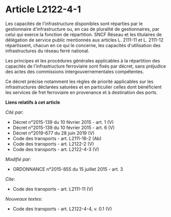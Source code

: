 # Article L2122-4-1

Les capacités de l'infrastructure disponibles sont réparties par le gestionnaire d'infrastructure ou, en cas de pluralité de
gestionnaires, par celui qui exerce la fonction de répartition. SNCF Réseau et les titulaires de délégation de service public
mentionnés aux articles L. 2111-11 et L. 2111-12 répartissent, chacun en ce qui le concerne, les capacités d'utilisation des
infrastructures du réseau ferré national. 

Les principes et les procédures générales applicables à la répartition des capacités de l'infrastructure ferroviaire sont
fixés par décret, sans préjudice des actes des commissions intergouvernementales compétentes. 

Ce décret précise notamment les règles de priorité applicables sur les infrastructures déclarées saturées et en particulier
celles dont bénéficient les services de fret ferroviaire en provenance et à destination des ports.

**Liens relatifs à cet article**

_Cité par_:

  - Décret n°2015-139 du 10 février 2015 - art. 1 (V)
  - Décret n°2015-139 du 10 février 2015 - art. 6 (V)
  - Décret n°2019-677 du 28 juin 2019 (V)
  - Code des transports - art. L2111-16-2 (Ab)
  - Code des transports - art. L2122-2 (V)
  - Code des transports - art. L2122-4-3 (V)

_Modifié par_:

  - ORDONNANCE n°2015-855 du 15 juillet 2015 - art. 3

_Cite_:

  - Code des transports - art. L2111-11 (V)

_Nouveaux textes_:

  - Code des transports - art. L2122-4-4, v. 0.1 (V)
